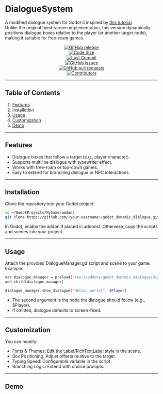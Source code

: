 # DialogueSystem

A modified dialogue system for Godot 4 inspired by [this tutorial](https://www.youtube.com/watch?v=CxA7o8ouyHM).  
Unlike the original fixed-screen implementation, this version dynamically positions dialogue boxes relative to the player (or another target node), making it suitable for free-roam games.

<div align="center">

[![GitHub release](https://img.shields.io/github/release/<your-username>/godot_dynamic_dialogue.svg)](https://github.com/<your-username>/godot_dynamic_dialogue/releases)  
[![Code Size](https://img.shields.io/github/languages/code-size/<your-username>/godot_dynamic_dialogue.svg?branch=main)](https://github.com/<your-username>/godot_dynamic_dialogue?branch=main)  
[![Last Commit](https://img.shields.io/github/last-commit/<your-username>/godot_dynamic_dialogue.svg)](https://github.com/<your-username>/godot_dynamic_dialogue/commits/main)  
[![GitHub issues](https://img.shields.io/github/issues/<your-username>/godot_dynamic_dialogue)](https://github.com/<your-username>/godot_dynamic_dialogue/issues)  
[![GitHub pull requests](https://img.shields.io/github/issues-pr/<your-username>/godot_dynamic_dialogue)](https://github.com/<your-username>/godot_dynamic_dialogue/pulls)  
[![Contributors](https://img.shields.io/github/contributors/<your-username>/godot_dynamic_dialogue.svg)](https://github.com/<your-username>/godot_dynamic_dialogue/graphs/contributors)  

</div>

---

## Table of Contents

1. [Features](#features)  
2. [Installation](#installation)  
3. [Usage](#usage)  
4. [Customization](#customization)  
5. [Demo](#demo)  

---

## Features

- Dialogue boxes that follow a target (e.g., player character).  
- Supports multiline dialogue with typewriter effect.  
- Works with free-roam or top-down games.  
- Easy to extend for branching dialogue or NPC interactions.  

---

## Installation

Clone the repository into your Godot project:

```bash
cd ~/GodotProjects/MyGame/addons
git clone https://github.com/<your-username>/godot_dynamic_dialogue.git
```

In Godot, enable the addon if placed in addons/. Otherwise, copy the scripts and scenes into your project.

---

## Usage

Attach the provided DialogueManager.gd script and scene to your game. Example:
```bash
var dialogue_manager = preload("res://addons/godot_dynamic_dialogue/DialogueManager.tscn").instantiate()
add_child(dialogue_manager)

dialogue_manager.show_dialogue("Hello, world!", $Player)
```
- The second argument is the node the dialogue should follow (e.g., $Player).
- If omitted, dialogue defaults to screen-fixed.

---

## Customization
You can modify:

- Fonts & Themes: Edit the Label/RichTextLabel style in the scene.
- Box Positioning: Adjust offsets relative to the target.
- Typing Speed: Configurable variable in the script.
- Branching Logic: Extend with choice prompts.

---

## Demo
